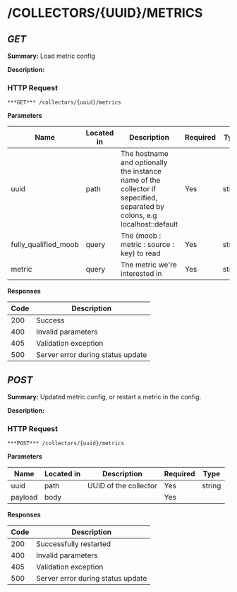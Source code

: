 # /COLLECTORS/{UUID}/METRICS
## ***GET***

**Summary:** Load metric config

**Description:**

### HTTP Request
`***GET*** /collectors/{uuid}/metrics`

**Parameters**

| Name | Located in | Description | Required | Type |
| ---- | ---------- | ----------- | -------- | ---- |
| uuid | path | The hostname and optionally the instance name of the collector if sepecified, separated by colons, e.g localhost::default | Yes | string |
| fully_qualified_moob | query | The (moob : metric : source : key) to read | Yes | string |
| metric | query | The metric we're interested in | Yes | string |

**Responses**

| Code | Description |
| ---- | ----------- |
| 200 | Success |
| 400 | Invalid parameters |
| 405 | Validation exception |
| 500 | Server error during status update |

## ***POST***

**Summary:** Updated metric config, or restart a metric in the config.

**Description:**

### HTTP Request
`***POST*** /collectors/{uuid}/metrics`

**Parameters**

| Name | Located in | Description | Required | Type |
| ---- | ---------- | ----------- | -------- | ---- |
| uuid | path | UUID of the collector | Yes | string |
| payload | body |  | Yes |  |

**Responses**

| Code | Description |
| ---- | ----------- |
| 200 | Successfully restarted |
| 400 | Invalid parameters |
| 405 | Validation exception |
| 500 | Server error during status update |

